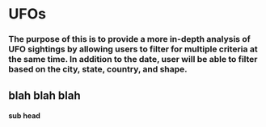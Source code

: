 # UFOs

### The purpose of this is to provide a more in-depth analysis of UFO sightings by allowing users to filter for multiple criteria at the same time. In addition to the date, user will be able to filter based on the city, state, country, and shape.

## blah blah blah

#### sub head 
